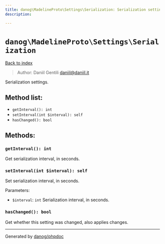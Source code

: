 ```yaml
---
title: danog\MadelineProto\Settings\Serialization: Serialization settings.
description: 

---
```

# `danog\MadelineProto\Settings\Serialization`
[Back to index](../../../index.md)

> Author: Daniil Gentili <daniil@daniil.it>  
  

Serialization settings.  




## Method list:
* `getInterval(): int`
* `setInterval(int $interval): self`
* `hasChanged(): bool`

## Methods:
### `getInterval(): int`

Get serialization interval, in seconds.



### `setInterval(int $interval): self`

Set serialization interval, in seconds.


Parameters:
* `$interval`: `int` Serialization interval, in seconds.  



### `hasChanged(): bool`

Get whether this setting was changed, also applies changes.



---
Generated by [danog/phpdoc](https://phpdoc.daniil.it)
